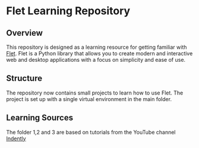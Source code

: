 # Flet Learning Repository

## Overview

This repository is designed as a learning resource for getting familiar with [Flet](https://flet.dev/). Flet is a Python library that allows you to create modern and interactive web and desktop applications with a focus on simplicity and ease of use.

## Structure

The repository now contains small projects to learn how to use Flet. The project is set up with a single virtual environment in the main folder.

## Learning Sources

The folder 1,2 and 3 are based on tutorials from the YouTube channel [Indently](https://www.youtube.com/@Indently)


